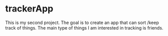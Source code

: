 # trackerApp

This is my second project. The goal is to create an app that can sort /keep track of things. The main type of things I am interested in tracking is friends.